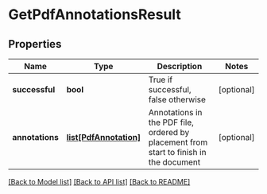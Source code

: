 # GetPdfAnnotationsResult

## Properties
Name | Type | Description | Notes
------------ | ------------- | ------------- | -------------
**successful** | **bool** | True if successful, false otherwise | [optional] 
**annotations** | [**list[PdfAnnotation]**](PdfAnnotation.md) | Annotations in the PDF file, ordered by placement from start to finish in the document | [optional] 

[[Back to Model list]](../README.md#documentation-for-models) [[Back to API list]](../README.md#documentation-for-api-endpoints) [[Back to README]](../README.md)


